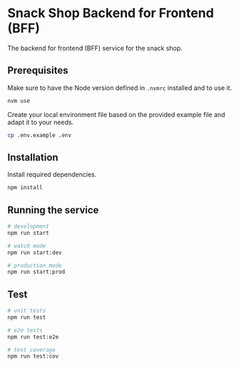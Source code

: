 # Snack Shop Backend for Frontend (BFF)

The backend for frontend (BFF) service for the snack shop.

## Prerequisites

Make sure to have the Node version defined in `.nvmrc` installed and to use it.

```bash
nvm use
```

Create your local environment file based on the provided example file and adapt it to your needs.

```bash
cp .env.example .env
```

## Installation

Install required dependencies.

```bash
npm install
```

## Running the service

```bash
# development
npm run start

# watch mode
npm run start:dev

# production mode
npm run start:prod
```

## Test

```bash
# unit tests
npm run test

# e2e tests
npm run test:e2e

# test coverage
npm run test:cov
```
